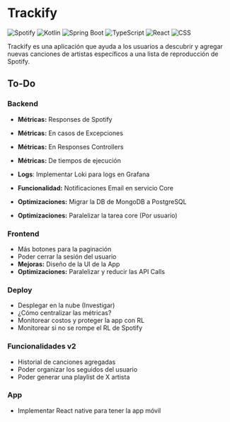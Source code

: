# Trackify

![Spotify](https://img.shields.io/badge/Spotify-1ED760?style=for-the-badge&logo=spotify&logoColor=white)
![Kotlin](https://img.shields.io/badge/Kotlin-B125EA?style=for-the-badge&logo=kotlin&logoColor=white)
![Spring Boot](https://img.shields.io/badge/Spring_Boot-6DB33F?style=for-the-badge&logo=spring-boot&logoColor=white)
![TypeScript](https://img.shields.io/badge/TypeScript-007ACC?style=for-the-badge&logo=typescript&logoColor=white)
![React](https://img.shields.io/badge/React-20232A?style=for-the-badge&logo=react&logoColor=61DAFB)
![CSS](https://img.shields.io/badge/CSS-1572B6?style=for-the-badge&logo=css3&logoColor=white)

Trackify es una aplicación que ayuda a los usuarios a descubrir y agregar nuevas canciones de artistas específicos a una lista de reproducción de Spotify.

## To-Do

### Backend

- **Métricas:** Responses de Spotify
- **Métricas:** En casos de Excepciones
- **Métricas:** En Responses Controllers
- **Métricas:** De tiempos de ejecución
- **Logs**: Implementar Loki para logs en Grafana

- **Funcionalidad:** Notificaciones Email en servicio Core

- **Optimizaciones:** Migrar la DB de MongoDB a PostgreSQL
- **Optimizaciones:** Paralelizar la tarea core (Por usuario)

### Frontend

- Más botones para la paginación
- Poder cerrar la sesión del usuario
- **Mejoras:** Diseño de la UI de la App
- **Optimizaciones:** Paralelizar y reducir las API Calls

### Deploy

- Desplegar en la nube (Investigar)
- ¿Cómo centralizar las métricas?
- Monitorear costos y proteger la app con RL
- Monitorear si no se rompe el RL de Spotify

### Funcionalidades v2

- Historial de canciones agregadas
- Poder organizar los seguidos del usuario
- Poder generar una playlist de X artista

### App

- Implementar React native para tener la app móvil
